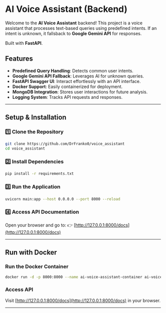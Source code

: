 # AI Voice Assistant (Backend)

Welcome to the **AI Voice Assistant** backend! This project is a voice assistant that processes text-based queries using predefined intents. If an intent is unknown, it fallsback to **Google Gemini API** for responses.

Built with **FastAPI**.

## Features

-  **Predefined Query Handling**: Detects common user intents.
-  **Google Gemini API Fallback**: Leverages AI for unknown queries.
-  **FastAPI Swagger UI**: Interact effortlessly with an API interface.
-  **Docker Support**: Easily containerized for deployment.
-  **MongoDB Integration**: Stores user interactions for future analysis.
-  **Logging System**: Tracks API requests and responses.

---

##  Setup & Installation

### 1️⃣ Clone the Repository
```bash
git clone https://github.com/DrFranko0/voice_assistant
cd voice_assistant
```

### 2️⃣ Install Dependencies
```bash
pip install -r requirements.txt
```

### 3️⃣ Run the Application
```bash
uvicorn main:app --host 0.0.0.0 --port 8000 --reload
```

### 4️⃣ Access API Documentation
Open your browser and go to:
👉 [http://127.0.0.1:8000/docs](http://127.0.0.1:8000/docs)

---

##  Run with Docker

### Run the Docker Container
```bash
docker run -d -p 8000:8000 --name ai-voice-assistant-container ai-voice-assistant
```

### Access API
Visit [http://127.0.0.1:8000/docs](http://127.0.0.1:8000/docs) in your browser.

---
